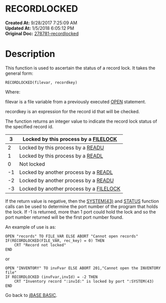 # RECORDLOCKED

**Created At:** 9/28/2017 7:25:09 AM  
**Updated At:** 1/5/2018 6:05:12 PM  
**Original Doc:** [278781-recordlocked](https://docs.jbase.com/36868-jbase-basic/278781-recordlocked)  


# Description

This function is used to ascertain the status of a record lock. It takes the general form:

```
RECORDLOCKED(filevar, recordkey)
```

Where:

filevar is a file variable from a previously executed [OPEN](277537-open) statement.

recordkey is an expression for the record id that will be checked.

The function returns an integer value to indicate the record lock status of the specified record id.


| 3<br> | Locked by this process by a [FILELOCK](271547-filelock)<br> |
| --- | --- |
| 2<br> | Locked by this process by a [READU](278774-readu)<br> |
| 1<br> | Locked by this process by a [READL](278657-readl)<br> |
| 0<br> | Not locked<br> |
| -1<br> | Locked by another process by a [READL](278657-readl)<br> |
| -2<br> | Locked by another process by a [READU](278774-readu)<br> |
| -3<br> | Locked by another process by a [FILELOCK](271547-filelock)<br> |


If the return value is negative, then the [SYSTEM(43)](282982-system-functions) and [STATUS](278661-status-function) function calls can be used to determine the port number of the program that holds the lock. If -1 is returned, more than 1 port could hold the lock and so the port number returned will be the first port number found.

An example of use is as:

```
OPEN "records" TO FILE_VAR ELSE ABORT "Cannot open records"
IF(RECORDLOCKED(FILE_VAR, rec_key) = 0) THEN
    CRT "Record not locked"
END
```

or

```
OPEN "INVENTORY" TO invFvar ELSE ABORT 201,"Cannot open the INVENTORY file"
IF RECORDLOCKED (invFvar,invId) = -2 THEN
    CRT "Inventory record ":invId:" is locked by port ":SYSTEM(43)
END
```



Go back to [jBASE BASIC](263498-jbase-basic).
